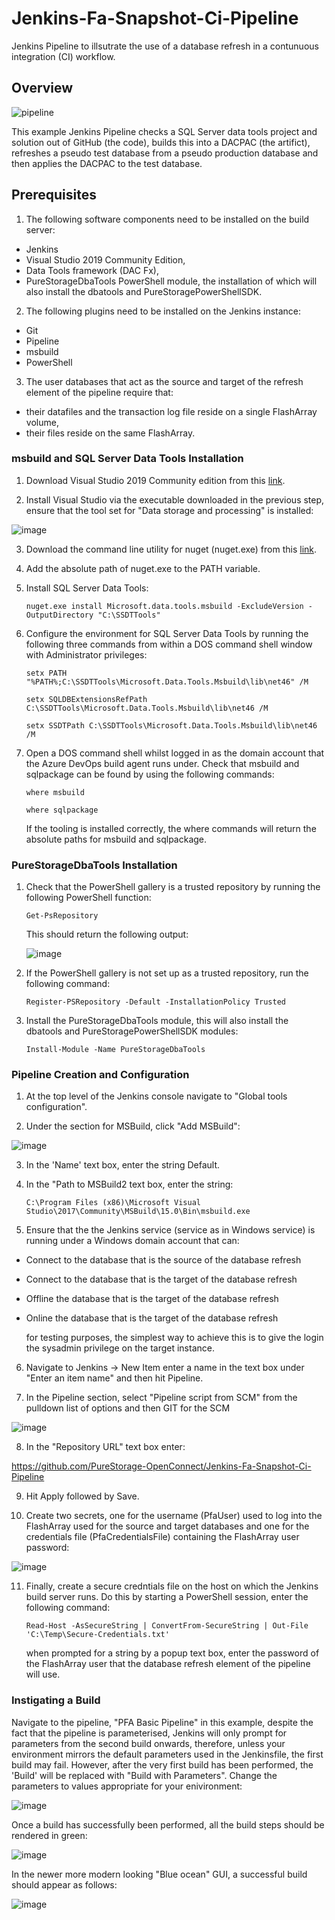 # Jenkins-Fa-Snapshot-Ci-Pipeline
Jenkins Pipeline to illsutrate the use of a database refresh in a contunuous integration (CI) workflow.
## Overview

![pipeline](https://user-images.githubusercontent.com/15145995/53749355-1c7a2580-3e9f-11e9-83aa-7cacdae17bda.PNG)

This example Jenkins Pipeline checks a SQL Server data tools project and solution out of GitHub (the code), builds this into a DACPAC (the artifict), refreshes a pseudo test database from a pseudo production database and then applies the DACPAC to the test database.

## Prerequisites

1. The following software components need to be installed on the build server:
- Jenkins
- Visual Studio 2019 Community Edition,
- Data Tools framework (DAC Fx),
- PureStorageDbaTools PowerShell module, the installation of which will also install the dbatools and PureStoragePowerShellSDK.

2. The following plugins need to be installed on the Jenkins instance:
- Git 
- Pipeline
- msbuild 
- PowerShell

3. The user databases that act as the source and target of the refresh element of the pipeline require that:
 - their datafiles and the transaction log file reside on a single FlashArray volume,
 - their files reside on the same FlashArray.
    
 ### msbuild and SQL Server Data Tools Installation
 
 1. Download Visual Studio 2019 Community edition from this [link](https://visualstudio.microsoft.com/thank-you-downloading-visual-studio/?sku=Community&rel=16).
 
 2. Install Visual Studio via the executable downloaded in the previous step, ensure that the tool set for "Data storage and processing" 
    is installed:
 
 ![image](https://user-images.githubusercontent.com/15145995/56358336-3b761200-61d6-11e9-85bd-2325e4c81137.png)

 3. Download the command line utility for nuget (nuget.exe) from this [link](https://dist.nuget.org/win-x86-commandline/v4.7.0/nuget.exe).
 
 4. Add the absolute path of nuget.exe to the PATH variable.
 
 5. Install SQL Server Data Tools:
 
    `nuget.exe install Microsoft.data.tools.msbuild -ExcludeVersion -OutputDirectory "C:\SSDTTools"`
    
 6. Configure the environment for SQL Server Data Tools by running the following three commands from within a DOS command shell window 
    with Administrator privileges:

    `setx PATH "%PATH%;C:\SSDTTools\Microsoft.Data.Tools.Msbuild\lib\net46" /M`
    
    `setx SQLDBExtensionsRefPath C:\SSDTTools\Microsoft.Data.Tools.Msbuild\lib\net46 /M`
    
    `setx SSDTPath C:\SSDTTools\Microsoft.Data.Tools.Msbuild\lib\net46 /M`
    
 7. Open a DOS command shell whilst logged in as the domain account that the Azure DevOps build agent runs under. 
    Check that msbuild and sqlpackage can be found by using the following commands:

    `where msbuild`
    
    `where sqlpackage`
    
    If the tooling is installed correctly, the where commands will return the absolute paths for msbuild and sqlpackage.
 
 ### PureStorageDbaTools Installation
 
 1. Check that the PowerShell gallery is a trusted repository by running the following PowerShell function:

    `Get-PsRepository`
    
    This should return the following output:

    ![image](https://user-images.githubusercontent.com/15145995/52906043-2879ac80-323c-11e9-93b5-438acc7035c0.png)
    
 2. If the PowerShell gallery is not set up as a trusted repository, run the following command:

    `Register-PSRepository -Default -InstallationPolicy Trusted`
    
 3. Install the PureStorageDbaTools module, this will also install the dbatools and PureStoragePowerShellSDK modules:
 
    `Install-Module -Name PureStorageDbaTools`
 
 ### Pipeline Creation and Configuration
 
 1. At the top level of the Jenkins console navigate to "Global tools configuration".
 
 2. Under the section for MSBuild, click "Add MSBuild":

![image](https://user-images.githubusercontent.com/15145995/56358600-0a4a1180-61d7-11e9-98ce-37bbe63b0f65.png)

 3. In the 'Name' text box, enter the string Default.
 
 4. In the "Path to MSBuild2 text box, enter the string:

    `C:\Program Files (x86)\Microsoft Visual Studio\2017\Community\MSBuild\15.0\Bin\msbuild.exe`
 
 5. Ensure that the the Jenkins service (service as in Windows service) is running under a Windows domain account that can:

 - Connect to the database that is the source of the database refresh
 - Connect to the database that is the target of the database refresh
 - Offline the database that is the target of the database refresh
 -  Online the database that is the target of the database refresh
 
    for testing purposes, the simplest way to achieve this is to give the login the sysadmin privilege on the target instance.
 
 6. Navigate to Jenkins -> New Item enter a name in the text box under "Enter an item name" and then hit Pipeline.
 
 7. In the Pipeline section, select "Pipeline script from SCM" from the pulldown list of options and then GIT for the SCM 

![image](https://user-images.githubusercontent.com/15145995/56359212-d5d75500-61d8-11e9-87d1-b83bb2568ce6.png)

 8. In the "Repository URL" text box enter:

 https://github.com/PureStorage-OpenConnect/Jenkins-Fa-Snapshot-Ci-Pipeline
 
 9. Hit Apply followed by Save.
 
 10. Create two secrets, one for the username (PfaUser) used to log into the FlashArray used for the source and target databases and one 
     for the credentials file (PfaCredentialsFile) containing the FlashArray user password:
 
 ![image](https://user-images.githubusercontent.com/15145995/56360396-6ebb9f80-61dc-11e9-9c8a-8d6c25664a72.png)
 
 11. Finally, create a secure credntials file on the host on which the Jenkins build server runs. Do this by starting a PowerShell 
     session, enter the following command:

     `Read-Host -AsSecureString | ConvertFrom-SecureString | Out-File 'C:\Temp\Secure-Credentials.txt'`
     
     when prompted for a string by a popup text box, enter the password of the FlashArray user that the database refresh element
     of the pipeline will use.
 
 ### Instigating a Build 
 
 Navigate to the pipeline, "PFA Basic Pipeline" in this example, despite the fact that the pipeline is parameterised, Jenkins will
 only prompt for parameters from the second build onwards, therefore, unless your environment mirrors the default parameters used
 in the Jenkinsfile, the first build may fail. However, after the very first build has been performed, the 'Build' will be replaced with 
 "Build with Parameters". Change the parameters to values appropriate for your enivironment:

 ![image](https://user-images.githubusercontent.com/15145995/56361546-95c7a080-61df-11e9-9535-c6cfb8a1dc72.png)
 
 Once a build has successfully been performed, all the build steps should be rendered in green:
 
 ![image](https://user-images.githubusercontent.com/15145995/56361752-15556f80-61e0-11e9-9091-07d3ec881779.png)
 
 In the newer more modern looking "Blue ocean" GUI, a successful build should appear as follows:
 
 ![image](https://user-images.githubusercontent.com/15145995/56361930-81d06e80-61e0-11e9-953c-a5620cca4702.png)


 
 
 
 
 
 
 
